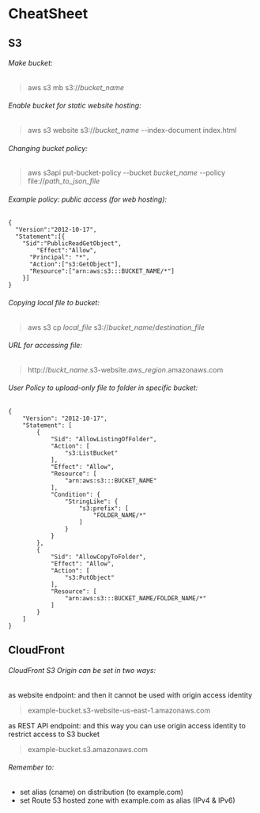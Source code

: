 # CheatSheet

## S3
###### Make bucket:
> aws s3 mb s3://*bucket_name*

###### Enable bucket for static website hosting:
> aws s3 website s3://*bucket_name* --index-document index.html

###### Changing bucket policy:
> aws s3api put-bucket-policy --bucket *bucket_name* --policy file://*path_to_json_file*

###### Example policy: public access (for web hosting):
```
{
  "Version":"2012-10-17",
  "Statement":[{
	"Sid":"PublicReadGetObject",
        "Effect":"Allow",
	  "Principal": "*",
      "Action":["s3:GetObject"],
      "Resource":["arn:aws:s3:::BUCKET_NAME/*"]
    }]
}
```

###### Copying local file to bucket:
> aws s3 cp *local_file* s3://*bucket_name*/*destination_file*

###### URL for accessing file:
> http://*buckt_name*.s3-website.*aws_region*.amazonaws.com

###### User Policy to upload-only file to folder in specific bucket:
```
{
    "Version": "2012-10-17",
    "Statement": [
        {
            "Sid": "AllowListingOfFolder",
            "Action": [
                "s3:ListBucket"
            ],
            "Effect": "Allow",
            "Resource": [
                "arn:aws:s3:::BUCKET_NAME"
            ],
            "Condition": {
                "StringLike": {
                    "s3:prefix": [
                        "FOLDER_NAME/*"
                    ]
                }
            }
        },
        {
            "Sid": "AllowCopyToFolder",
            "Effect": "Allow",
            "Action": [
                "s3:PutObject"
            ],
            "Resource": [
                "arn:aws:s3:::BUCKET_NAME/FOLDER_NAME/*"
            ]
        }
    ]
}
```

## CloudFront
###### CloudFront S3 Origin can be set in two ways:
as website endpoint: and then it cannot be used with origin access identity
> example-bucket.s3-website-us-east-1.amazonaws.com

as REST API endpoint: and this way you can use origin access identity to restrict access to S3 bucket
> example-bucket.s3.amazonaws.com

###### Remember to:
- set alias (cname) on distribution (to example.com)
- set Route 53 hosted zone with example.com as alias (IPv4 & IPv6)


